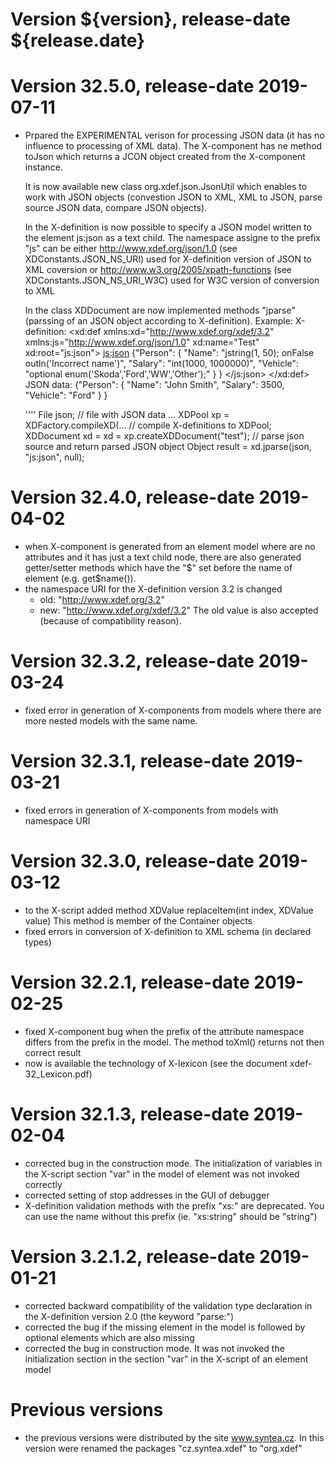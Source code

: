 # Version ${version}, release-date ${release.date}

# Version 32.5.0, release-date 2019-07-11
  - Prpared the EXPERIMENTAL verison for processing JSON data (it has no
    influence to processing of XML data). 
      The X-component has ne method toJson which returns a JCON object created
      from the X-component instance.

      It is now available new class org.xdef.json.JsonUtil which enables
      to work with JSON objects (convestion JSON to XML, XML to JSON,
      parse source JSON data, compare JSON objects).

      In the X-definition is now possible to specify a JSON model written to
      the element js:json as a text child. The namespace assigne to the prefix
      "js" can be either
        http://www.xdef.org/json/1.0 (see XDConstants.JSON_NS_URI)
        used for X-definition version of JSON to XML coversion
       or
        http://www.w3.org/2005/xpath-functions (see XDConstants.JSON_NS_URI_W3C)
        used for W3C version of conversion to XML 
                 
      In the class XDDocument are now implemented methods "jparse" (parssing
      of an JSON object according to X-definition).
      Example:
      X-definition:
      <xd:def xmlns:xd="http://www.xdef.org/xdef/3.2"
        xmlns:js="http://www.xdef.org/json/1.0"
        xd:name="Test" xd:root="js:json">
        <js:json>
          {"Person":
            {
              "Name": "jstring(1, 50); onFalse outln('Incorrect name')",
              "Salary": "int(1000, 1000000)",
              "Vehicle": "optional enum('Skoda','Ford','WW','Other');"
            }
          }
        </js:json>
      </xd:def>
      JSON data:
      {"Person":
        { "Name": "John Smith", "Salary": 3500, "Vehicle": "Ford" }
      }
      
      ''''
      File json; // file with JSON data
      ...
      XDPool xp = XDFactory.compileXD(... // compile X-definitions to XDPool;
      XDDocument xd = xd = xp.createXDDocument("test");
      // parse json source and return parsed JSON object
      Object result = xd.jparse(json, "js:json", null); 

# Version 32.4.0, release-date 2019-04-02
- when X-component is generated from an element model where are no attributes
  and it has just a text child node, there are also generated getter/setter
  methods which have the "$" set before the name of element (e.g. get$name()).
- the namespace URI for the X-definition version 3.2 is changed
    - old: "http://www.xdef.org/3.2"
    - new: "http://www.xdef.org/xdef/3.2"
  The old value is also accepted (because of compatibility reason).

# Version 32.3.2, release-date 2019-03-24
- fixed error in generation of X-components from models where there are more
  nested models with the same name.

# Version 32.3.1, release-date 2019-03-21
- fixed errors in generation of X-components from models with namespace URI

# Version 32.3.0, release-date 2019-03-12
- to the X-script added method
    XDValue replaceItem(int index, XDValue value)
  This method is member of the Container objects
- fixed errors in conversion of X-definition to XML schema (in declared types)

# Version 32.2.1, release-date 2019-02-25
- fixed X-component bug when the prefix of the attribute namespace differs
  from the prefix in the model. The method toXml() returns not then correct
  result
- now is available the technology of X-lexicon (see the document
  xdef-32_Lexicon.pdf)

# Version 32.1.3, release-date 2019-02-04
- corrected bug in the construction mode. The initialization of variables
  in the X-script section "var" in the model of element was not invoked
  correctly
- corrected setting of stop addresses in the GUI of debugger
- X-definition validation methods with the prefix "xs:" are deprecated. You can
  use the name without this prefix (ie. "xs:string" should be "string")

# Version 3.2.1.2, release-date 2019-01-21
- corrected backward compatibility of the validation type declaration in
  the X-definition version 2.0 (the keyword "parse:")
- corrected the bug if the missing element in the model is followed by
  optional elements which are also missing
- corrected the bug in construction mode. It was not invoked the
  initialization section in the section "var" in the X-script of 
  an element model

# Previous versions
- the previous versions were distributed by the site www.syntea.cz.
  In this version were renamed the packages "cz.syntea.xdef" to "org.xdef"
